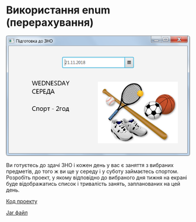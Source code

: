 # Використання enum (перерахування)

![Скріншот](/images/chapter13.png)

Ви готуєтесь до здачі ЗНО і кожен день у вас є заняття з вибраних предметів, до того ж ви ще у середу і у суботу займаєтесь спортом. Розробіть проект, у якому відповідно до вибраного дня тижня на екрані буде відображатись список і тривалість занять, запланованих на цей день.

[Код проекту](https://github.com/atmp-if/javafx/tree/project/ZNO)

[Jar файл](https://github.com/atmp-if/javafx/releases/download/0.3/ZnoFX.jar)
